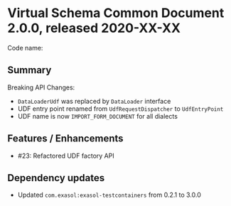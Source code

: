 # Virtual Schema Common Document 2.0.0, released 2020-XX-XX

Code name: 

## Summary

Breaking API Changes:

* `DataLoaderUdf` was replaced by `DataLoader` interface
* UDF entry point renamed from `UdfRequestDispatcher` to `UdfEntryPoint`
* UDF name is now `IMPORT_FORM_DOCUMENT` for all dialects


## Features / Enhancements

* #23: Refactored UDF factory API

## Dependency updates

* Updated `com.exasol:exasol-testcontainers` from 0.2.1 to 3.0.0
